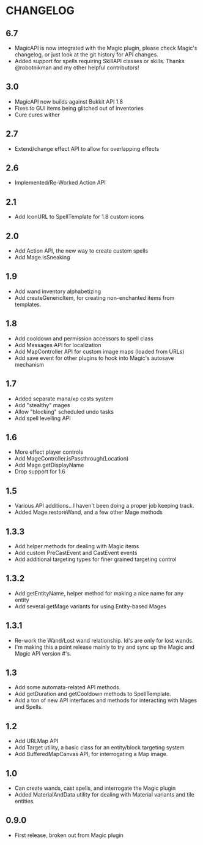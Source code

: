 # CHANGELOG

## 6.7

 - MagicAPI is now integrated with the Magic plugin, please check Magic's changelog,
   or just look at the git history for API changes.
 - Added support for spells requiring SkillAPI classes or skills. 
   Thanks @robotnikman and my other helpful contributors!

## 3.0

 - MagicAPI now builds against Bukkit API 1.8
 - Fixes to GUI items being glitched out of inventories
 - Cure cures wither

## 2.7

 - Extend/change effect API to allow for overlapping effects

## 2.6

 - Implemented/Re-Worked Action API

## 2.1

 - Add IconURL to SpellTemplate for 1.8 custom icons

## 2.0

 - Add Action API, the new way to create custom spells
 - Add Mage.isSneaking

## 1.9

 - Add wand inventory alphabetizing
 - Add createGenericItem, for creating non-enchanted items from templates.

## 1.8

 - Add cooldown and permission accessors to spell class
 - Add Messages API for localization
 - Add MapController API for custom image maps (loaded from URLs)
 - Add save event for other plugins to hook into Magic's autosave mechanism

## 1.7

 - Added separate mana/xp costs system
 - Add "stealthy" mages
 - Allow "blocking" scheduled undo tasks
 - Add spell levelling API

## 1.6

 - More effect player controls
 - Add MageController.isPassthrough(Location)
 - Add Mage.getDisplayName
 - Drop support for 1.6

## 1.5

 - Various API additions.. I haven't been doing a proper job keeping track.
 - Added Mage.restoreWand, and a few other Mage methods

## 1.3.3

 - Add helper methods for dealing with Magic items
 - Add custom PreCastEvent and CastEvent events
 - Add additional targeting types for finer grained targeting control

## 1.3.2

 - Add getEntityName, helper method for making a nice name for any entity
 - Add several getMage variants for using Entity-based Mages

## 1.3.1

 - Re-work the Wand/Lost wand relationship. Id's are only for lost wands.
 - I'm making this a point release mainly to try and sync up the Magic and Magic API version #'s.

## 1.3

 - Add some automata-related API methods.
 - Add getDuration and getCooldown methods to SpellTemplate.
 - Add a ton of new API interfaces and methods for interacting with Mages and Spells.

## 1.2

 - Add URLMap API
 - Add Target utility, a basic class for an entity/block targeting system
 - Add BufferedMapCanvas API, for interrogating a Map image.

## 1.0

 - Can create wands, cast spells, and interrogate the Magic plugin
 - Added MaterialAndData utility for dealing with Material variants and tile entities

## 0.9.0

- First release, broken out from Magic plugin
